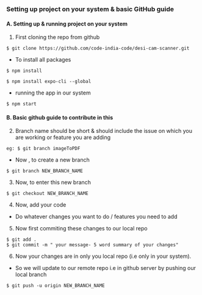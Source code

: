 ### Setting up project on your system & basic GitHub guide

#### A. Setting up & running project on your system
1) First cloning the repo from github
```
$ git clone https://github.com/code-india-code/desi-cam-scanner.git
```
- To install all packages
``` 
$ npm install
```
```
$ npm install expo-cli --global
```
 
- running the app in our system  
```
$ npm start 
```
#### B. Basic github guide to contribute in this
2) Branch name should be short & should include the issue on which you are working or feature you are adding

```
eg: $ git branch imageToPDF
``` 
- Now , to create a new branch
```
$ git branch NEW_BRANCH_NAME  
```
3) Now, to enter this new branch
```
$ git checkout NEW_BRANCH_NAME
```
4) Now, add your code
- Do whatever changes you want to do / features you need to add 

5) Now first commiting these changes to our local repo
```
$ git add .
$ git commit -m " your message- 5 word summary of your changes"
```
6) Now your changes are in only you local repo (i.e only in your system).
- So we will update to our remote repo i.e in github server by pushing our local branch  
```
$ git push -u origin NEW_BRANCH_NAME
```
